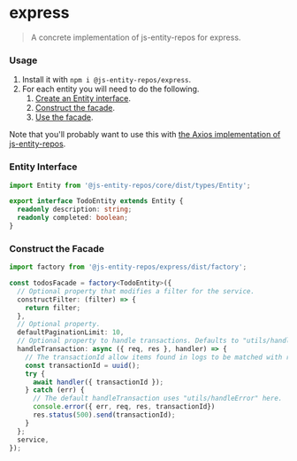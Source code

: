 # express
> A concrete implementation of js-entity-repos for express.

### Usage
1. Install it with `npm i @js-entity-repos/express`.
1. For each entity you will need to do the following.
    1. [Create an Entity interface](#entity-interface).
    1. [Construct the facade](#construct-the-facade).
    1. [Use the facade](https://github.com/js-entity-repos/core/blob/master/docs/facade.md).

Note that you'll probably want to use this with [the Axios implementation of js-entity-repos](https://github.com/js-entity-repos/axios).

### Entity Interface

```ts
import Entity from '@js-entity-repos/core/dist/types/Entity';

export interface TodoEntity extends Entity {
  readonly description: string;
  readonly completed: boolean;
}
```

### Construct the Facade

```ts
import factory from '@js-entity-repos/express/dist/factory';

const todosFacade = factory<TodoEntity>({
  // Optional property that modifies a filter for the service.
  constructFilter: (filter) => {
    return filter;
  },
  // Optional property.
  defaultPaginationLimit: 10,
  // Optional property to handle transactions. Defaults to "utils/handleTransaction".
  handleTransaction: async ({ req, res }, handler) => {
    // The transactionId allow items found in logs to be matched with responses to users.
    const transactionId = uuid();
    try {
      await handler({ transactionId });
    } catch (err) {
      // The default handleTransaction uses "utils/handleError" here.
      console.error({ err, req, res, transactionId})
      res.status(500).send(transactionId);
    }
  };
  service,
});
```
